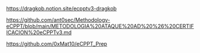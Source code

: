 https://dragkob.notion.site/ecpptv3-dragkob

https://github.com/ant0sec/Methodology-eCPPT/blob/main/METODOLOGIA%20ATAQUE%20AD%20%26%20CERTIFICACION%20eCPPTv3.md

https://github.com/0xMat10/eCPPT_Prep
